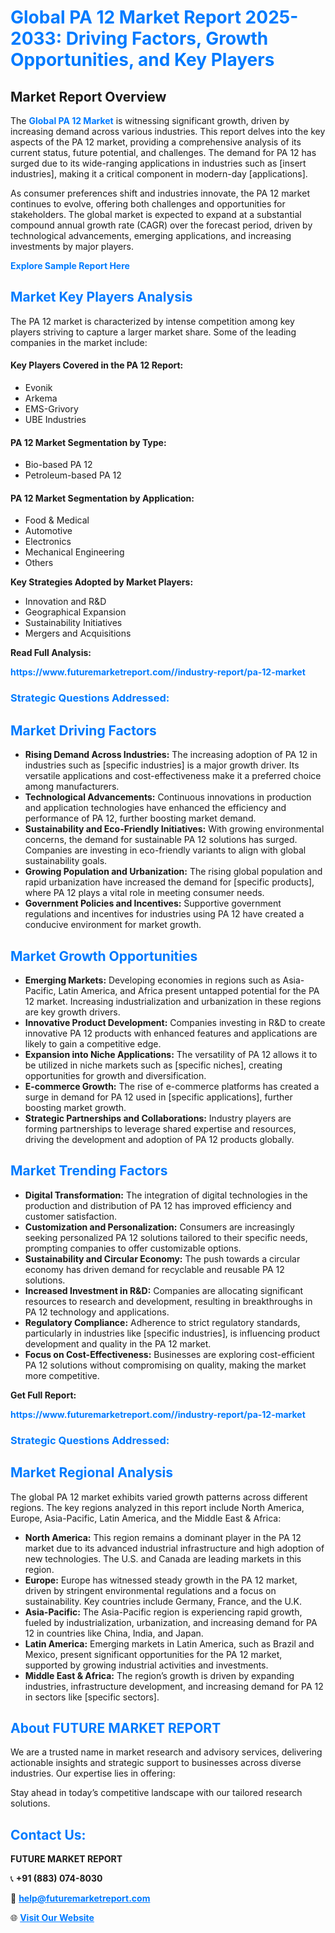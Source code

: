 <h1 style="color: #007BFF;">Global PA 12 Market Report 2025-2033: Driving Factors, Growth Opportunities, and Key Players</h1>

<section id="overview">
<h2>Market Report Overview</h2>
<p>The <a href="https://www.futuremarketreport.com//industry-report/pa-12-market" style="color: #007BFF; text-decoration: none;"><strong>Global PA 12 Market</strong></a> is witnessing significant growth, driven by increasing demand across various industries. This report delves into the key aspects of the PA 12 market, providing a comprehensive analysis of its current status, future potential, and challenges. The demand for PA 12 has surged due to its wide-ranging applications in industries such as [insert industries], making it a critical component in modern-day [applications].</p>
<p>As consumer preferences shift and industries innovate, the PA 12 market continues to evolve, offering both challenges and opportunities for stakeholders. The global market is expected to expand at a substantial compound annual growth rate (CAGR) over the forecast period, driven by technological advancements, emerging applications, and increasing investments by major players.</p>
</section>

<section id="overview">
<p><a href="https://www.futuremarketreport.com//request-sample/reportId=92014" style="color: #007BFF; text-decoration: none;"><strong>Explore Sample Report Here</strong></a></p>
</section>

<section id="key-players">
<h2 style="color: #007BFF;">Market Key Players Analysis</h2>
<p>The PA 12 market is characterized by intense competition among key players striving to capture a larger market share. Some of the leading companies in the market include:</p>
<h4>Key Players Covered in the PA 12 Report:</h4>
<ul><li>Evonik</li><li>Arkema</li><li>EMS-Grivory</li><li>UBE Industries</li></ul>
<h4>PA 12 Market Segmentation by Type:</h4>
<ul><li>Bio-based PA 12</li><li>Petroleum-based PA 12</li></ul>

<h4>PA 12 Market Segmentation by Application:</h4>
<ul><li>Food &amp; Medical</li><li>Automotive</li><li>Electronics</li><li>Mechanical Engineering</li><li>Others</li></ul>
<p><strong>Key Strategies Adopted by Market Players:</strong></p>
<ul>
<li>Innovation and R&D</li>
<li>Geographical Expansion</li>
<li>Sustainability Initiatives</li>
<li>Mergers and Acquisitions</li>
</ul>
</section>

<section>
<p><strong>Read Full Analysis: </strong></p><a href="https://www.futuremarketreport.com//industry-report/pa-12-market" style="color: #007BFF; text-decoration: none;"><strong>https://www.futuremarketreport.com//industry-report/pa-12-market</strong></a>
<h3 style="color: #007BFF;">Strategic Questions Addressed:</h3>
</section>

<section id="driving-factors">
<h2 style="color: #007BFF;">Market Driving Factors</h2>
<ul>
<li><strong>Rising Demand Across Industries:</strong> The increasing adoption of PA 12 in industries such as [specific industries] is a major growth driver. Its versatile applications and cost-effectiveness make it a preferred choice among manufacturers.</li>
<li><strong>Technological Advancements:</strong> Continuous innovations in production and application technologies have enhanced the efficiency and performance of PA 12, further boosting market demand.</li>
<li><strong>Sustainability and Eco-Friendly Initiatives:</strong> With growing environmental concerns, the demand for sustainable PA 12 solutions has surged. Companies are investing in eco-friendly variants to align with global sustainability goals.</li>
<li><strong>Growing Population and Urbanization:</strong> The rising global population and rapid urbanization have increased the demand for [specific products], where PA 12 plays a vital role in meeting consumer needs.</li>
<li><strong>Government Policies and Incentives:</strong> Supportive government regulations and incentives for industries using PA 12 have created a conducive environment for market growth.</li>
</ul>
</section>

<section id="growth-opportunities">
<h2 style="color: #007BFF;">Market Growth Opportunities</h2>
<ul>
<li><strong>Emerging Markets:</strong> Developing economies in regions such as Asia-Pacific, Latin America, and Africa present untapped potential for the PA 12 market. Increasing industrialization and urbanization in these regions are key growth drivers.</li>
<li><strong>Innovative Product Development:</strong> Companies investing in R&D to create innovative PA 12 products with enhanced features and applications are likely to gain a competitive edge.</li>
<li><strong>Expansion into Niche Applications:</strong> The versatility of PA 12 allows it to be utilized in niche markets such as [specific niches], creating opportunities for growth and diversification.</li>
<li><strong>E-commerce Growth:</strong> The rise of e-commerce platforms has created a surge in demand for PA 12 used in [specific applications], further boosting market growth.</li>
<li><strong>Strategic Partnerships and Collaborations:</strong> Industry players are forming partnerships to leverage shared expertise and resources, driving the development and adoption of PA 12 products globally.</li>
</ul>
</section>

<section id="trending-factors">
<h2 style="color: #007BFF;">Market Trending Factors</h2>
<ul>
<li><strong>Digital Transformation:</strong> The integration of digital technologies in the production and distribution of PA 12 has improved efficiency and customer satisfaction.</li>
<li><strong>Customization and Personalization:</strong> Consumers are increasingly seeking personalized PA 12 solutions tailored to their specific needs, prompting companies to offer customizable options.</li>
<li><strong>Sustainability and Circular Economy:</strong> The push towards a circular economy has driven demand for recyclable and reusable PA 12 solutions.</li>
<li><strong>Increased Investment in R&D:</strong> Companies are allocating significant resources to research and development, resulting in breakthroughs in PA 12 technology and applications.</li>
<li><strong>Regulatory Compliance:</strong> Adherence to strict regulatory standards, particularly in industries like [specific industries], is influencing product development and quality in the PA 12 market.</li>
<li><strong>Focus on Cost-Effectiveness:</strong> Businesses are exploring cost-efficient PA 12 solutions without compromising on quality, making the market more competitive.</li>
</ul>
</section>

<section>
<p><strong>Get Full Report: </strong></p><a href="https://www.futuremarketreport.com//industry-report/pa-12-market" style="color: #007BFF; text-decoration: none;"><strong>https://www.futuremarketreport.com//industry-report/pa-12-market</strong></a>
<h3 style="color: #007BFF;">Strategic Questions Addressed:</h3>
</section>


<section id="regional-analysis">
<h2 style="color: #007BFF;">Market Regional Analysis</h2>
<p>The global PA 12 market exhibits varied growth patterns across different regions. The key regions analyzed in this report include North America, Europe, Asia-Pacific, Latin America, and the Middle East & Africa:</p>
<ul>
<li><strong>North America:</strong> This region remains a dominant player in the PA 12 market due to its advanced industrial infrastructure and high adoption of new technologies. The U.S. and Canada are leading markets in this region.</li>
<li><strong>Europe:</strong> Europe has witnessed steady growth in the PA 12 market, driven by stringent environmental regulations and a focus on sustainability. Key countries include Germany, France, and the U.K.</li>
<li><strong>Asia-Pacific:</strong> The Asia-Pacific region is experiencing rapid growth, fueled by industrialization, urbanization, and increasing demand for PA 12 in countries like China, India, and Japan.</li>
<li><strong>Latin America:</strong> Emerging markets in Latin America, such as Brazil and Mexico, present significant opportunities for the PA 12 market, supported by growing industrial activities and investments.</li>
<li><strong>Middle East & Africa:</strong> The region’s growth is driven by expanding industries, infrastructure development, and increasing demand for PA 12 in sectors like [specific sectors].</li>
</ul>
</section>

<footer>
<h2 style="color: #007BFF;">About FUTURE MARKET REPORT</h2>
<p>We are a trusted name in market research and advisory services, delivering actionable insights and strategic support to businesses across diverse industries. Our expertise lies in offering:</p>

<p>Stay ahead in today’s competitive landscape with our tailored research solutions.</p>

<h2 style="color: #007BFF;">Contact Us:</h2>
<p><strong>FUTURE MARKET REPORT</strong></p>
<p>📞 <strong>+91 (883) 074-8030</strong></p>
<p>📧 <strong><a href="mailto:help@futuremarketreport.com" style="color: #007BFF;">help@futuremarketreport.com</a></strong></p>
<p>🌐 <strong><a href="https://www.futuremarketreport.com/" style="color: #007BFF;">Visit Our Website</a></strong></p>
</footer>